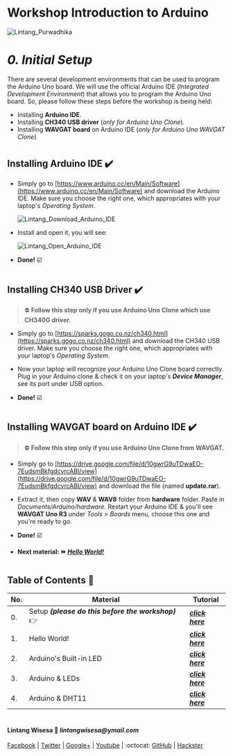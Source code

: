 # **Workshop Introduction to Arduino**

![Lintang_Purwadhika](https://static.wixstatic.com/media/2e6af2_f69a4271c3534ae1869a7ed63e278b2b~mv2.png/v1/fill/w_246,h_39,al_c,usm_0.66_1.00_0.01/2e6af2_f69a4271c3534ae1869a7ed63e278b2b~mv2.png)

# *__0. Initial Setup__*

  There are several development environments that can be used to program the Arduino Uno board. We will use the official Arduino IDE (_Integrated Development Environment_) that allows you to program the Arduino Uno board. So, please follow these steps before the workshop is being held:
  - Installing __Arduino IDE__.
  - Installing __CH340 USB driver__ (_only for Arduino Uno Clone_).
  - Installing __WAVGAT board__ on Arduino IDE (_only for Arduino Uno WAVGAT Clone_)

#

## **Installing Arduino IDE :heavy_check_mark:**

  - Simply go to [https://www.arduino.cc/en/Main/Software](https://www.arduino.cc/en/Main/Software) and download the Arduino IDE. Make sure you choose the right one, which appropriates with your laptop's _Operating System_.
  
    ![Lintang_Download_Arduino_IDE](https://4.bp.blogspot.com/-fpdi-XdPPWM/Wvzi_zday9I/AAAAAAAAEI0/T4ZnaTQ9h_kpatuTXBheiH3qWTwaxwrlgCLcBGAs/s640/z1.png)
  
  - Install and open it, you will see:

    ![Lintang_Open_Arduino_IDE](https://1.bp.blogspot.com/-KE7fmp4abDc/Wvzi_6Ys6gI/AAAAAAAAEI4/DZ8Gv52z1uME2-Dtuy2XLtdvxfhnFZpDwCLcBGAs/s640/z2.png)

  - __Done!__ :ballot_box_with_check:

#

## **Installing CH340 USB Driver :heavy_check_mark:**

  > ⛔ __Follow this step only if you use Arduino Uno Clone which use CH340G driver.__
  
  - Simply go to [https://sparks.gogo.co.nz/ch340.html](https://sparks.gogo.co.nz/ch340.html) and download the CH340 USB driver. Make sure you choose the right one, which appropriates with your laptop's _Operating System_.

  - Now your laptop will recognize your Arduino Uno Clone board correctly. Plug in your Arduino clone & check it on your laptop's __*Device Manager*__, see its port under USB option.

  - __Done!__ :ballot_box_with_check:

#

## **Installing WAVGAT board on Arduino IDE :heavy_check_mark:**

  > ⛔ __Follow this step only if you use Arduino Uno Clone from WAVGAT.__

  - Simply go to [https://drive.google.com/file/d/10gwrG9uTDwaEO-7EudsmBkfgdcyrcABI/view](https://drive.google.com/file/d/10gwrG9uTDwaEO-7EudsmBkfgdcyrcABI/view) and download the file (named __update.rar__).

  - Extract it, then copy __WAV__ & __WAV8__ folder from __hardware__ folder. Paste in _Documents/Arduino/hardware_. Restart your Arduino IDE & you'll see __WAVGAT Uno R3__ under _Tools > Boards_ menu, choose this one and you're ready to go.
  
  - __Done!__ :ballot_box_with_check:

  - __Next material: :fast_forward: *[Hello World!](link)*__ 

#

## **Table of Contents :memo:**

  No.|Material|Tutorial
  -----|-----|-----
  0.|Setup _**(please do this before the workshop)**_ :point_right:|_**[click here](link)**_
  1.|Hello World!|_**[click here](link)**_
  2.|Arduino's Built-in LED|_**[click here](link)**_
  3.|Arduino & LEDs|_**[click here](link)**_
  4.|Arduino & DHT11|_**[click here](link)**_

#

#### Lintang Wisesa :love_letter: _lintangwisesa@ymail.com_

[Facebook](https://www.facebook.com/lintangbagus) | 
[Twitter](https://twitter.com/Lintang_Wisesa) |
[Google+](https://plus.google.com/u/0/+LintangWisesa1) |
[Youtube](https://www.youtube.com/user/lintangbagus) | 
:octocat: [GitHub](https://github.com/LintangWisesa) |
[Hackster](https://www.hackster.io/lintangwisesa)
